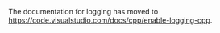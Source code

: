 The documentation for logging has moved to https://code.visualstudio.com/docs/cpp/enable-logging-cpp.

